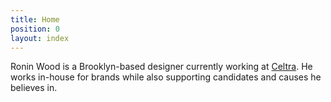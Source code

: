 ```yaml
---
title: Home
position: 0
layout: index
---
```


Ronin Wood is a Brooklyn-based designer currently working at <a href="http://celtra.com">Celtra</a>. He works in-house for brands while also supporting candidates and causes he believes in.